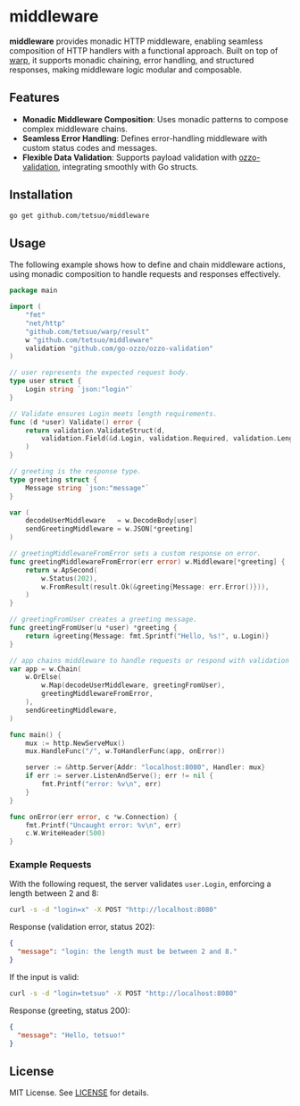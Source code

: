 # middleware

**middleware** provides monadic HTTP middleware, enabling seamless composition of HTTP handlers with a functional approach. Built on top of [warp](https://github.com/tetsuo/warp), it supports monadic chaining, error handling, and structured responses, making middleware logic modular and composable.

## Features

- **Monadic Middleware Composition**: Uses monadic patterns to compose complex middleware chains.
- **Seamless Error Handling**: Defines error-handling middleware with custom status codes and messages.
- **Flexible Data Validation**: Supports payload validation with [ozzo-validation](https://github.com/go-ozzo/ozzo-validation), integrating smoothly with Go structs.

## Installation

```sh
go get github.com/tetsuo/middleware
```

## Usage

The following example shows how to define and chain middleware actions, using monadic composition to handle requests and responses effectively.

```go
package main

import (
    "fmt"
    "net/http"
    "github.com/tetsuo/warp/result"
    w "github.com/tetsuo/middleware"
    validation "github.com/go-ozzo/ozzo-validation"
)

// user represents the expected request body.
type user struct {
    Login string `json:"login"`
}

// Validate ensures Login meets length requirements.
func (d *user) Validate() error {
    return validation.ValidateStruct(d,
        validation.Field(&d.Login, validation.Required, validation.Length(2, 8)),
    )
}

// greeting is the response type.
type greeting struct {
    Message string `json:"message"`
}

var (
    decodeUserMiddleware   = w.DecodeBody[user]
    sendGreetingMiddleware = w.JSON[*greeting]
)

// greetingMiddlewareFromError sets a custom response on error.
func greetingMiddlewareFromError(err error) w.Middleware[*greeting] {
    return w.ApSecond(
        w.Status(202),
        w.FromResult(result.Ok(&greeting{Message: err.Error()})),
    )
}

// greetingFromUser creates a greeting message.
func greetingFromUser(u *user) *greeting {
    return &greeting{Message: fmt.Sprintf("Hello, %s!", u.Login)}
}

// app chains middleware to handle requests or respond with validation errors.
var app = w.Chain(
    w.OrElse(
        w.Map(decodeUserMiddleware, greetingFromUser),
        greetingMiddlewareFromError,
    ),
    sendGreetingMiddleware,
)

func main() {
    mux := http.NewServeMux()
    mux.HandleFunc("/", w.ToHandlerFunc(app, onError))

    server := &http.Server{Addr: "localhost:8080", Handler: mux}
    if err := server.ListenAndServe(); err != nil {
        fmt.Printf("error: %v\n", err)
    }
}

func onError(err error, c *w.Connection) {
    fmt.Printf("Uncaught error: %v\n", err)
    c.W.WriteHeader(500)
}
```

### Example Requests

With the following request, the server validates `user.Login`, enforcing a length between 2 and 8:

```sh
curl -s -d "login=x" -X POST "http://localhost:8080"
```

Response (validation error, status 202):

```json
{
  "message": "login: the length must be between 2 and 8."
}
```

If the input is valid:

```sh
curl -s -d "login=tetsuo" -X POST "http://localhost:8080"
```

Response (greeting, status 200):

```json
{
  "message": "Hello, tetsuo!"
}
```

## License

MIT License. See [LICENSE](LICENSE) for details.
